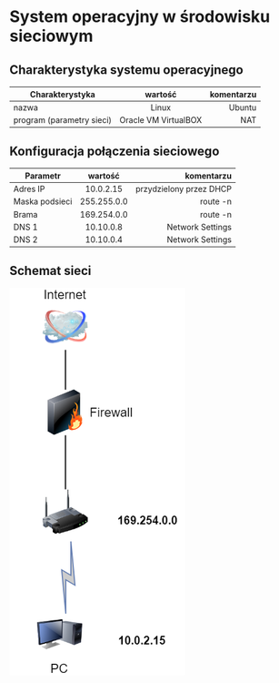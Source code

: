 System operacyjny w środowisku sieciowym
=========================================

Charakterystyka systemu operacyjnego
------------------------------------

| Charakterystyka | wartość           | komentarzu |
| ------------- |:-------------:| -----:|
| nazwa      | Linux | Ubuntu |
| program (parametry sieci)      |Oracle VM VirtualBOX |NAT|


Konfiguracja połączenia sieciowego
----------------------------------

| Parametr | wartość           | komentarzu |
| ------------- |:-------------:| -----:|
| Adres IP      | 10.0.2.15 | przydzielony przez DHCP |
| Maska podsieci      |255.255.0.0| route -n |
| Brama      |169.254.0.0| route -n |
| DNS 1   |10.10.0.8| Network Settings |
| DNS 2   |10.10.0.4| Network Settings |

Schemat sieci
-------------
![alt schemat](https://github.com/marjolaMachnik/sk-2019/blob/master/cwiczenia-1/Untitled%20Diagram.png)

